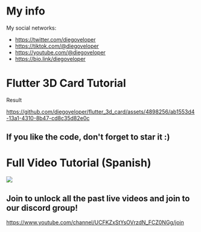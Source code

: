 # My info

My social networks:

- https://twitter.com/diegoveloper
- https://tiktok.com/@diegoveloper
- https://youtube.com/@diegoveloper
- https://bio.link/diegoveloper


# Flutter 3D Card Tutorial

Result

https://github.com/diegoveloper/flutter_3d_card/assets/4898256/ab1553d4-13a1-4310-8b47-cd8c35d82e0c



## If you like the code, don't forget to star it :)

# Full Video Tutorial (Spanish)

[![](http://img.youtube.com/vi/nRa0e0oP-pM/0.jpg)](https://www.youtube.com/watch?v=nRa0e0oP-pM )

## Join to unlock all the past live videos and join to our discord group!

https://www.youtube.com/channel/UCFKZxStYsOVrzdN_FCZ0NGg/join




